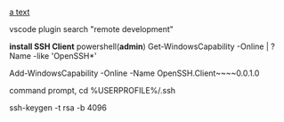 [a text](https://zhuanlan.zhihu.com/p/82568294)

vscode plugin search "remote development"

**install SSH Client**
powershell(**admin**)
Get-WindowsCapability -Online | ? Name -like 'OpenSSH\*'

Add-WindowsCapability -Online -Name OpenSSH.Client~~~~0.0.1.0

command prompt, cd %USERPROFILE%/.ssh

ssh-keygen -t rsa -b 4096
